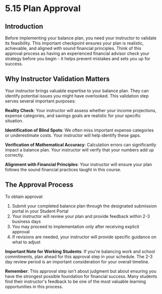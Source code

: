 # 5.15 Plan Approval

## Introduction
Before implementing your balance plan, you need your instructor to validate its feasibility. This important checkpoint ensures your plan is realistic, achievable, and aligned with sound financial principles. Think of this approval process as having an experienced financial advisor check your strategy before you begin - it helps prevent mistakes and sets you up for success.

## Why Instructor Validation Matters
Your instructor brings valuable expertise to your balance plan. They can identify potential issues you might have overlooked. This validation step serves several important purposes:

**Reality Check**: Your instructor will assess whether your income projections, expense categories, and savings goals are realistic for your specific situation.

**Identification of Blind Spots**: We often miss important expense categories or underestimate costs. Your instructor will help identify these gaps.

**Verification of Mathematical Accuracy**: Calculation errors can significantly impact a balance plan. Your instructor will verify that your numbers add up correctly.

**Alignment with Financial Principles**: Your instructor will ensure your plan follows the sound financial practices taught in this course.

## The Approval Process
To obtain approval:
1. Submit your completed balance plan through the designated submission portal in your Student Portal
2. Your instructor will review your plan and provide feedback within 2-3 business days
3. You may proceed to implementation only after receiving explicit approval
4. If revisions are needed, your instructor will provide specific guidance on what to adjust

**Important Note for Working Students**: If you're balancing work and school commitments, plan ahead for this approval step in your schedule. The 2-3 day review period is an important consideration for your overall timeline.

**Remember**: This approval step isn't about judgment but about ensuring you have the strongest possible foundation for financial success. Many students find their instructor's feedback to be one of the most valuable learning opportunities in this process.